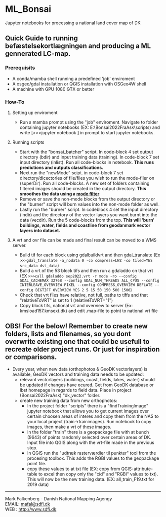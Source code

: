 # ML_Bonsai
Jupyter notebooks for processing a national land cover map of DK

## Quick Guide to running befæstelsekortlægningen and producing a ML gennerated LC-map.

### Prerequisits
- A conda/mamba shell running a predefined 'job' enviroment
- A osgeo/gdal installation or QGIS installation with OSGeo4W shell
- A machine with GPU 1080 GTX or better

### How-To
1. Setting up enviroment
 	- Run a mamba prompt using the "job" enviroment. Navigate to folder containing jupyter notebooks (EX: E:\Bonsai2022FraAsk\scripts) and write [>>>jupyter notebook ] in prompt to start jupyter notebooks.

2. Running scripts
	- Start with the "bonsai_batcher" script. In code-block 4 set output directory (bdir) and input training data (training). In code-block 7 set input directory (inlist). Run all code-blocks in notebook. **This runs predictions and outputs classifications.**
	- Next run the "newMode" scipt. in code-block 7 set directory/dicectories of file/files you wish to run the mode-filer on (superDir). Run all code-blocks. A new set of folders containing filtered images should be created in the output directory. **This smoothes the data using a [mode filter](https://warwick.ac.uk/fac/sci/statistics/staff/research_students/ip/postphd/)**
	- Remove or save the non-mode blocks from the output directory or the "burner" script will burn values into the non-mode folder as well.
	- Lastly run the "burner" script. In codeblock 4 set the input directory (indir) and the directory of the vector layers you want burnt into the data (vecdir). Run the 5 code-blocks from the top. **This will 'burn' buildings, water, fields and coastline from geodanmark vector layers into dataset.**

3. A vrt and ovr file can be made and final result can be moved to a WMS server.
	- Build tif for each block using gdalbuildvrt and then gdal_translate (Ex `>>>gdal_translate -a_nodata 0 -co compress=LWZ -co tiled=YES src_data dst_data`)
	- Build a vrt of the 53 block tifs and then run a gdaladdo on that vrt (EX `>>>call gdaladdo sep2022.vrt -r mode -ro --config GDAL_CACHEMAX 32768 --config GDAL_NUM_THREADS ALL_CPUS --config INTERLEAVE_OVERVIEW PIXEL --config COMPRESS_OVERVIEW DEFLATE --config BIGTIFF_OVERVIEW YES 2 5 15 50 150 500 1500`)
	- Check that vrt files have relative, not full, paths to tiffs and that "relativeToVRT" is set to 1 (relativeToVRT="1")
	- Copy block tifs, national vrt and overview to server (Ex: kmsload157.kmsext.dk) and edit .map-file to point to national vrt file
	
## OBS! For the below! Remember to create new folders, lists and filenames, so you dont overwrite existing one that could be usefull to recreate older project runs. Or just for inspiration or comparisons.
	
- Every year, when new data (orthophotos & GeoDK vectorlayers) is available, GeoDK vectors and training data needs to be updated:
	- relevant vectorlayers (buildings, coast, fields, lakes, water) should be updated if changes have ocured. Get from GeoDK database or lbst homepage in regards to field data. Place in project (Bonsai2022FraAsk) "dk_vector" folder.
	- create new training data from new orthophotos:
		- In the project folder "scripts" there is a "findTrainingImage" jupyter notebook that allows you to get current images over certain choosen areas of interes and copy them from the NAS to your local project (train->trainimages). Run notebook to copy images, then make a vrt of these images.
		- In the folder "train" there is a geopackage file with at bunch (9643) of points randomly selected over certain areas of DK. Input file into QGIS along with the vrt-file made in the previous step.
		- In QGIS run the "udtræk rasterværdier til punkter" tool from the procesing toolbox. This adds the RGBI values to the geopackage point file.
		- copy these values to at txt file (EX: copy from QGIS-attribute-table to excel then copy only the "cid" and "RGBI" values to txt). This will now be the new training data. (EX: all_train_F19.txt for 2019 data)
		
-----------------------------------------------------------------------
Mark Falkenberg - Danish National Mapping Agengy  
EMAIL: mafal@sdfi.dk  
WEB  : http://www.sdfi.dk  
